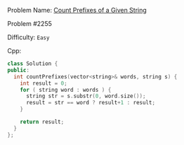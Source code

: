 Problem Name: [Count Prefixes of a Given String](https://leetcode.com/problems/count-prefixes-of-a-given-string/description/)

Problem #2255

Difficulty: `Easy`

Cpp:

```cpp
class Solution {
public:
  int countPrefixes(vector<string>& words, string s) {
    int result = 0;
    for ( string word : words ) {
      string str = s.substr(0, word.size());
      result = str == word ? result+1 : result;
    }

    return result;
  }
};
```

